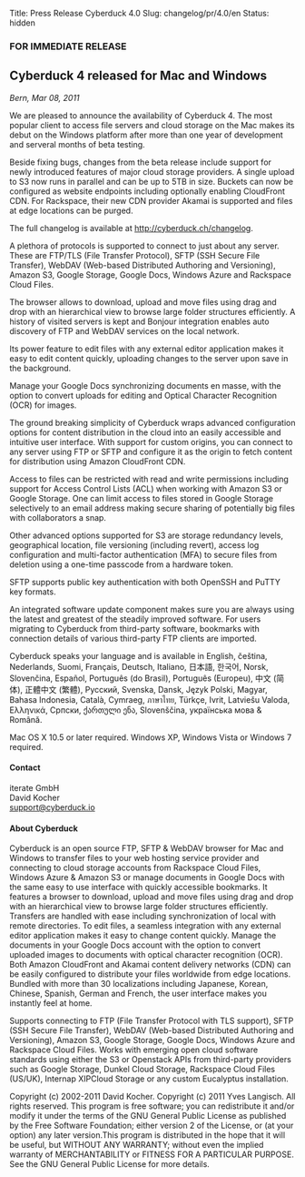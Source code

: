 Title: Press Release Cyberduck 4.0
Slug: changelog/pr/4.0/en
Status: hidden

### FOR IMMEDIATE RELEASE

## Cyberduck 4 released for Mac and Windows

_Bern, Mar 08, 2011_

We are pleased to announce the availability of Cyberduck 4. The most popular client to access file servers and cloud storage on the Mac makes its debut on the Windows platform after more than one year of development and serveral months of beta testing.

Beside fixing bugs, changes from the beta release include support for newly introduced features of major cloud storage providers. A single upload to S3 now runs in parallel and can be up to 5TB in size. Buckets can now be configured as website endpoints including optionally enabling CloudFront CDN. For Rackspace, their new CDN provider Akamai is supported and files at edge locations can be purged.

The full changelog is available at http://cyberduck.ch/changelog.

A plethora of protocols is supported to connect to just about any server. These are FTP/TLS (File Transfer Protocol), SFTP (SSH Secure File Transfer), WebDAV (Web-based Distributed Authoring and Versioning), Amazon S3, Google Storage, Google Docs, Windows Azure and Rackspace Cloud Files.

The browser allows to download, upload and move files using drag and drop with an hierarchical view to browse large folder structures efficiently. A history of visited servers is kept and Bonjour integration enables auto discovery of FTP and WebDAV services on the local network.

Its power feature to edit files with any external editor application makes it easy to edit content quickly, uploading changes to the server upon save in the background.

Manage your Google Docs synchronizing documents en masse, with the option to convert uploads for editing and Optical Character Recognition (OCR) for images.

The ground breaking simplicity of Cyberduck wraps advanced configuration options for content distribution in the cloud into an easily accessible and intuitive user interface. With support for custom origins, you can connect to any server using FTP or SFTP and configure it as the origin to fetch content for distribution using Amazon CloudFront CDN.

Access to files can be restricted with read and write permissions including support for Access Control Lists (ACL) when working with Amazon S3 or Google Storage. One can limit access to files stored in Google Storage selectively to an email address making secure sharing of potentially big files with collaborators a snap.

Other advanced options supported for S3 are storage redundancy levels, geographical location, file versioning (including revert), access log configuration and multi-factor authentication (MFA) to secure files from deletion using a one-time passcode from a hardware token.

SFTP supports public key authentication with both OpenSSH and PuTTY key formats.

An integrated software update component makes sure you are always using the latest and greatest of the steadily improved software. For users migrating to Cyberduck from third-party software, bookmarks with connection details of various third-party FTP clients are imported.

Cyberduck speaks your language and is available in English, čeština, Nederlands, Suomi, Français, Deutsch, Italiano, 日本語, 한국어, Norsk, Slovenčina, Español, Português (do Brasil), Português (Europeu), 中文 (简体), 正體中文 (繁體), Русский, Svenska, Dansk, Język Polski, Magyar, Bahasa Indonesia, Català, Cymraeg, ภาษาไทย, Türkçe, Ivrit, Latviešu Valoda, Ελληνικά, Cрпски, ქართული ენა, Slovenščina, українська мова & Română.

Mac OS X 10.5 or later required. Windows XP, Windows Vista or Windows 7 required.


#### Contact

iterate GmbH  
David Kocher  
[support@cyberduck.io](mailto:support@cyberduck.io)  

#### About Cyberduck

Cyberduck is an open source FTP, SFTP & WebDAV browser for Mac and Windows to transfer files to your web hosting service provider and connecting to cloud storage accounts from Rackspace Cloud Files, Windows Azure & Amazon S3 or manage documents in Google Docs with the same easy to use interface with quickly accessible bookmarks. It features a browser to download, upload and move files using drag and drop with an hierarchical view to browse large folder structures efficiently. Transfers are handled with ease including synchronization of local with remote directories. To edit files, a seamless integration with any external editor application makes it easy to change content quickly. Manage the documents in your Google Docs account with the option to convert uploaded images to documents with optical character recognition (OCR). Both Amazon CloudFront and Akamai content delivery networks (CDN) can be easily configured to distribute your files worldwide from edge locations. Bundled with more than 30 localizations including Japanese, Korean, Chinese, Spanish, German and French, the user interface makes you instantly feel at home.

Supports connecting to FTP (File Transfer Protocol with TLS support), SFTP (SSH Secure File Transfer), WebDAV (Web-based Distributed Authoring and Versioning), Amazon S3, Google Storage, Google Docs, Windows Azure and Rackspace Cloud Files. Works with emerging open cloud software standards using either the S3 or Openstack APIs from third-party providers such as Google Storage, Dunkel Cloud Storage, Rackspace Cloud Files (US/UK), Internap XIPCloud Storage or any custom Eucalyptus installation.


Copyright (c) 2002-2011 David Kocher. Copyright (c) 2011 Yves Langisch. All rights reserved. This program is free software; you can redistribute it and/or modify it under the terms of the GNU General Public License as published by the Free Software Foundation; either version 2 of the License, or (at your option) any later version.This program is distributed in the hope that it will be useful, but WITHOUT ANY WARRANTY; without even the implied warranty of MERCHANTABILITY or FITNESS FOR A PARTICULAR PURPOSE. See the GNU General Public License for more details.
